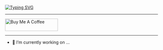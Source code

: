 [![Typing SVG](https://readme-typing-svg.demolab.com/?lines=Hi+there,+I'm+Dolor+Rume!;Backend+Engineer;3+years+coding+experience)](https://git.io/typing-svg)

<hr/>

<a href="https://www.buymeacoffee.com/whakuba" target="_blank"><img src="https://cdn.buymeacoffee.com/buttons/default-green.png" alt="Buy Me A Coffee" height="41" width="174"></a>

---
- 🔭 I’m currently working on ...
<!--
**rumeson/rumeson** is a ✨ _special_ ✨ repository because its `README.md` (this file) appears on your GitHub profile.

Here are some ideas to get you started:


- 🌱 I’m currently learning ...
- 👯 I’m looking to collaborate on ...
- 🤔 I’m looking for help with ...
- 💬 Ask me about ...
- 📫 How to reach me: ...
- 😄 Pronouns: ...
- ⚡ Fun fact: ...
-->
